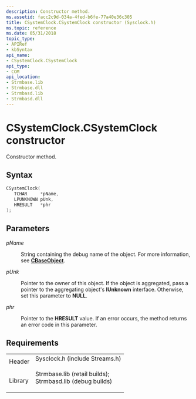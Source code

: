 ```yaml
---
description: Constructor method.
ms.assetid: facc2c9d-034a-4fed-b6fe-77a40e36c305
title: CSystemClock.CSystemClock constructor (Sysclock.h)
ms.topic: reference
ms.date: 05/31/2018
topic_type: 
- APIRef
- kbSyntax
api_name: 
- CSystemClock.CSystemClock
api_type: 
- COM
api_location: 
- Strmbase.lib
- Strmbase.dll
- Strmbasd.lib
- Strmbasd.dll
---
```


# CSystemClock.CSystemClock constructor

Constructor method.

## Syntax


```C++
CSystemClock(
   TCHAR     *pName,
   LPUNKNOWN pUnk,
   HRESULT   *phr
);
```



## Parameters

<dl> <dt>

*pName* 
</dt> <dd>

String containing the debug name of the object. For more information, see [**CBaseObject**](cbaseobject.md).

</dd> <dt>

*pUnk* 
</dt> <dd>

Pointer to the owner of this object. If the object is aggregated, pass a pointer to the aggregating object's **IUnknown** interface. Otherwise, set this parameter to **NULL**.

</dd> <dt>

*phr* 
</dt> <dd>

Pointer to the **HRESULT** value. If an error occurs, the method returns an error code in this parameter.

</dd> </dl>

## Requirements



|                    |                                                                                                                                                                                            |
|--------------------|--------------------------------------------------------------------------------------------------------------------------------------------------------------------------------------------|
| Header<br/>  | <dl> <dt>Sysclock.h (include Streams.h)</dt> </dl>                                                                                  |
| Library<br/> | <dl> <dt>Strmbase.lib (retail builds); </dt> <dt>Strmbasd.lib (debug builds)</dt> </dl> |



 

 




